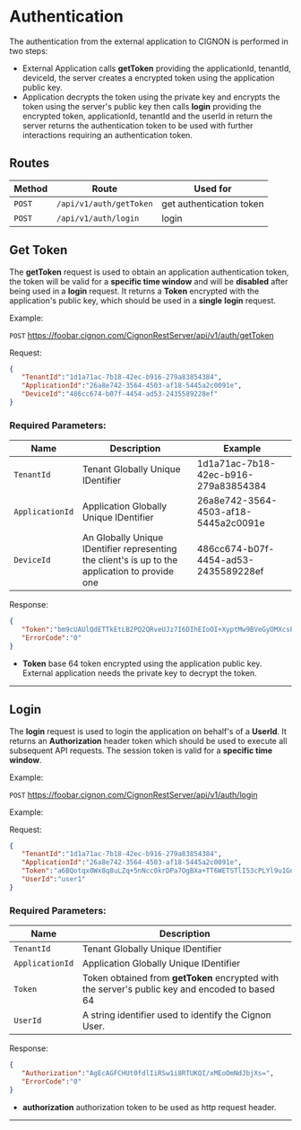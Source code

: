 # Authentication

The authentication from the external application to CIGNON is performed in two steps: 
* External Application calls **getToken** providing the applicationId, tenantId, deviceId, the server creates a encrypted token using the application public key.
* Application decrypts the token using the private key and encrypts the token using the server's public key then calls **login** providing the encrypted token, applicationId, tenantId and the userId in return the server returns the authentication token to be used with further interactions requiring an authentication token.

## Routes

| Method      | Route                      | Used for                  |
| ----------- | ---------------------------| ------------------------- |
| `POST`      | `/api/v1/auth/getToken`    | get authentication token  |
| `POST`      | `/api/v1/auth/login`       | login                     |

## Get Token

The **getToken** request is used to obtain an application authentication token, the token will be valid for a **specific time window** and will be **disabled** after being used in a **login** request. It returns a **Token** encrypted with the application's public key, which should be used in a **single** **login** request. 

Example:

`POST` https://foobar.cignon.com/CignonRestServer/api/v1/auth/getToken

Request:
```json
{
   "TenantId":"1d1a71ac-7b18-42ec-b916-279a83854384",
   "ApplicationId":"26a8e742-3564-4503-af18-5445a2c0091e",
   "DeviceId":"486cc674-b07f-4454-ad53-2435589228ef"
}
```

### Required Parameters:

| Name               | Description                      | Example          |
| ------------------ | ---------------------------------| -----------------|
| `TenantId`         | Tenant Globally Unique IDentifier      | 1d1a71ac-7b18-42ec-b916-279a83854384       |
| `ApplicationId`    | Application Globally Unique IDentifier   | 26a8e742-3564-4503-af18-5445a2c0091e              |
| `DeviceId`         | An Globally Unique IDentifier representing the client's is up to the application to provide one  | 486cc674-b07f-4454-ad53-2435589228ef          |

Response:
```json
{
   "Token":"bm9cUAUlQdETTkEtLB2PQ2QRveUJz7I6DIhEIoOI+XyptMw9BVeGyOMXcsPadpW....jQuoV44sWjmuMWanJd5tHk0Ibpw4=",
   "ErrorCode":"0"
}
```
* **Token** base 64 token encrypted using the application public key. External application needs the private key to decrypt the token.

* * *

## Login

The **login** request is used to login the application on behalf's of a **UserId**. It returns an **Authorization** header token which should be used to execute all subsequent API requests. The session token is valid for a **specific time window**.

Example:

`POST` https://foobar.cignon.com/CignonRestServer/api/v1/auth/login

Example:

Request:
```json
{
   "TenantId":"1d1a71ac-7b18-42ec-b916-279a83854384",
   "ApplicationId":"26a8e742-3564-4503-af18-5445a2c0091e",
   "Token":"a6BQotqx0Wx8q8uLZq+5nNcc0krDPa7OgBXa+TT6WETSTlI53cPLYl9u1Gnm5vLVQ5.....ZRJirRtvYkfvaOP6nmEizm4kgaW/9McBQQV3G6WlQMuhc1rY/XlIHNXU=",
   "UserId":"user1"
}
```

### Required Parameters:

| Name               | Description                      |
| ------------------ | ---------------------------------|
| `TenantId`         | Tenant Globally Unique IDentifier      |
| `ApplicationId`    | Application Globally Unique IDentifier   |
| `Token`         | Token obtained from **getToken** encrypted with the server's public key and encoded to based 64  |
| `UserId`    | A string identifier used to identify the Cignon User. |

Response:
```json
{
   "Authorization":"AgEcAGFCHUt0fdlIiRSw1i8RTUKQI/xMEoOmNdJbjXs=",
   "ErrorCode":"0"
}
```
* **authorization** authorization token to be used as http request header.

* * *

